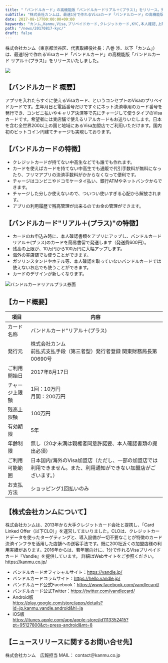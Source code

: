 ```yaml
---
title: "「バンドルカード」の高機能版「バンドルカードリアル＋(プラス)」をリリース。残高上限が100万円に、海外でも利用可能！"
subTitle: "株式会社カンムは、最速1分で作れるVisaカード「バンドルカード」の高機能版をリリースいたしました。上限額がプラス！使える店が、シーンがプラス！いろいろプラスであなたの毎日によろこびをプラス！"
date: 2017-08-17T00:00:00+09:00
keywords: "カンム,Kanmu,Visa,プリペイドカード,クレジットカード,KYC,本人確認,上限UP"
path: "/news/20170817-kyc/"
draft: false
---
```


株式会社カンム（東京都渋谷区、代表取締役社長：八巻 渉、以下「カンム」）は、最速1分で作れるVisaカード「バンドルカード」の高機能版「バンドルカード リアル＋(プラス)」をリリースいたしました。

![](/img/news/kyc-screenshot.jpg)

## 【バンドルカード 概要】
アプリを入れたらすぐに使えるVisaカード、というコンセプトのVisaのプリペイドカードです。生年月日と電話番号だけですぐにネット決済専用のカード番号を発行でき、コンビニ払いやキャリア決済等で先にチャージして使うタイプのVisaカードです。希望者には実店舗で使えるリアルカードもお送りいたします。日本を含む全世界200以上の国と地域にあるVisa加盟店でご利用いただけます。国内初のビットコイン円建てチャージも実現しております。

## 【バンドルカードの特徴】
- クレジットカードが持てない中高生などでも誰でも作れます。
- カードを使えばカードを持てない中高生でも通販で代引手数料が無料になったり、フリマアプリの決済手数料がかからなくなって便利です。
- チャージはコンビニやドコモケータイ払い、銀行ATMやネットバンクからできます。
- チャージした分しか使えないので、ついつい使いすぎる心配から解放されます。
- アプリの利用履歴で残高管理が出来るのでお金の管理ができます。

## 【バンドルカード"リアル＋(プラス)"の特徴】
- カードのお申込み時に、本人確認書類をアプリにアップし、バンドルカードリアル＋(プラス)のカードを簡易書留で発送します（発送費600円）。
- 残高の上限が、10万円から100万円に大幅アップします。
- 海外の実店舗でも使うことができます。
- ガソリンスタンドやホテル等、本人確認を取っていないバンドルカードでは使えないお店でも使うことができます。
- カードのデザインが新しくなります。

![バンドルカードリアルプラス券面](/img/news/kyc-card.jpg)

## 【カード概要】

項目|内容
---|---
カード名称|バンドルカード"リアル＋(プラス)
発行元|株式会社カンム<br />前払式支払手段（第三者型）発行者登録 関東財務局長第00690号
ご利用開始日|2017年8月17日
チャージ上限額|1回：10万円<br />月間：200万円
残高上限額|100万円
有効期限|5年
年齢制限|無し（20才未満は親権者同意許諾要、本人確認書類の提出必須）
ご利用可能範囲|日本国内/海外のVisa加盟店（ただし、一部の加盟店では利用できません。また、利用通知ができない加盟店がございます。）
お支払方法|ショッピング1回払いのみ

## 【株式会社カンムについて】
株式会社カンムは、2013年から大手クレジットカード会社と提携し、「Card Linked Offer（以下CLO）」を運営してまいりました。CLOは、クレジットカードデータを使ったターゲティングと、導入設備が一切不要なことが特徴のカード決済インフラを活用した店舗への送客手法です。既に200社近くの加盟店様の利用実績があります。2016年からは、若年層向けに、1分で作れるVisaプリペイドカード『Vandle』を提供しています。
詳細はWebサイトをご参照ください。https://kanmu.co.jp/

- バンドルカードオフィシャルサイト：https://vandle.jp/  
- バンドルカードコラムサイト：https://hello.vandle.jp/  
- バンドルカード公式Facebook：https://www.facebook.com/vandlecard/  
- バンドルカード公式Twitter：https://twitter.com/vandlecard/  
- Android版  
https://play.google.com/store/apps/details?id=jp.kanmu.vandle.android&hl=ja  
- iOS版  
https://itunes.apple.com/app/apple-store/id1113352415?pt=95127800&ct=press-android&mt=8  


## 【ニュースリリースに関するお問い合せ先】
株式会社カンム　広報担当
MAIL： contact＠kanmu.co.jp
